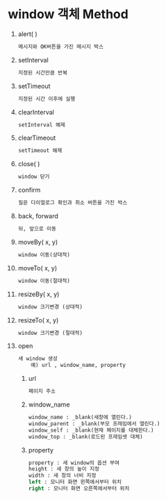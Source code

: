# window 객체 Method
1. alert( )
    ```sql
    메시지와 OK버튼을 가진 메시지 박스
    ```
2. setInterval
    ```sql
    지정된 시간만큼 반복
    ```
3. setTimeout
    ```sql
    지정된 시간 이후에 실행
    ```
4. clearInterval
    ```sql
    setInterval 해제
    ```
5. clearTimeout
    ```sql
    setTimeout 해제
    ```
6. close( )
    ```sql
    window 닫기
    ```
7. confirm
    ```sql
    질문 다이얼로그 확인과 취소 버튼을 가진 박스
    ```
8. back, forward
    ```sql
    뒤, 앞으로 이동
    ```
9. moveBy( x, y)
    ```sql
    window 이동(상대적)
    ```
10. moveTo( x, y)
    ```sql
    window 이동(절대적)
    ```
11. resizeBy( x, y) 
    ```sql
    window 크기변경 (상대적)
    ```
12. resizeTo( x, y) 
    ```sql
    window 크기변경 (절대적)
    ```
13. open
    ```sql
    새 window 생성
        예) url , window_name, property
    ```
    1. url
        ```sql
        페이지 주소
        ```
    2. window_name
        ```sql
        window_name : _blank(새창에 열린다.)
        window_parent : _blank(부모 프레임에서 열린다.)
        window_self : _blank(현재 페이지를 대체한다.)
        window_top : _blank(로드된 프레임셋 대체)
        ```
    3. property
        ```sql
        property : 새 window의 옵션 부여
        height : 새 창의 높이 지정
        width : 새 창의 너비 지정
        left : 모니터 화면 왼쪽에서부터 위치
        right : 모니터 화면 오른쪽에서부터 위치
        ```